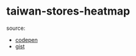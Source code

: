 # taiwan-stores-heatmap
source:
* [codepen](https://codepen.io/purmac/pen/xXNXLW)
* [gist](https://gist.github.com/dnzengou/330fe25444b7c809f4ed5ffe1f4bf95b)
